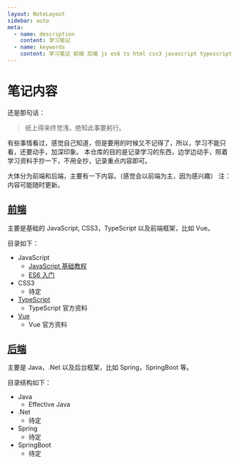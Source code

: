 ```yaml
---
layout: NoteLayout
sidebar: auto
meta:
  - name: description
    content: 学习笔记
  - name: keywords
    content: 学习笔记 前端 后端 js es6 ts html css3 javascript typescript vue java .net spring springboot
---
```


# 笔记内容

还是那句话：

> 纸上得来终觉浅，绝知此事要躬行。

有些事情看过，感觉自己知道，但是要用的时候又不记得了，所以，学习不能只看，还要动手，加深印象。
本仓库的目的是记录学习的东西，边学边动手，照着学习资料手抄一下，不用全抄，记录重点内容即可。

大体分为前端和后端，主要有一下内容。（感觉会以前端为主，因为感兴趣）
注：内容可能随时更新。

## [前端](fe/)

主要是基础的 JavaScript, CSS3，TypeScript 以及前端框架，比如 Vue。

目录如下：

- JavaScript
  - [JavaScript 基础教程](fe/js/)
  - [ES6 入门](fe/es6)
- CSS3
  - 待定
- [TypeScript](fe/ts/)
  - TypeScript 官方资料
- [Vue](fe/vue/)
  - Vue 官方资料

## [后端](be/)

主要是 Java，.Net 以及后台框架，比如 Spring，SpringBoot 等。

目录结构如下：

- Java
  - Effective Java
- .Net
  - 待定
- Spring
  - 待定
- SpringBoot
  - 待定

